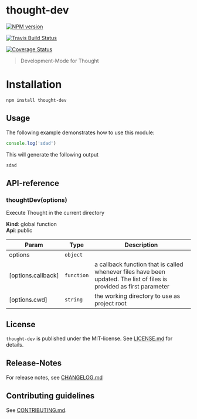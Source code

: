 # thought-dev 

<!-- partial name='badges.md' -->
<!-- partial name='badge/npm.md' -->
[![NPM version](https://badge.fury.io/js/thought-dev.svg)](http://badge.fury.io/js/thought-dev)
 <!-- /partial -->
 <!-- partial name='badge/travis.md' -->
[![Travis Build Status](https://travis-ci.org/nknapp/thought-dev.svg?branch=master)](https://travis-ci.org/nknapp/thought-dev)
<!-- /partial -->
 <!-- partial name='badge/appveyor.md' -->
<!-- /partial -->
 <!-- partial name='badge/coveralls.md' -->
[![Coverage Status](https://img.shields.io/coveralls/nknapp/thought-dev.svg)](https://coveralls.io/r/nknapp/thought-dev)

<!-- /partial -->
<!-- /partial -->

> Development-Mode for Thought

<!-- partial name='overview.md' -->
<!-- /partial -->

<!-- partial name='installation.md' -->
# Installation

```
npm install thought-dev
```
<!-- /partial -->

<!-- partial name='usage.md' -->
 
## Usage

The following example demonstrates how to use this module:

```js
console.log('sdad')
```

This will generate the following output

```
sdad
```
<!-- /partial -->

<!-- partial name='api.md' -->
##  API-reference

<a name="thoughtDev"></a>
### thoughtDev(options)
Execute Thought in the current directory

**Kind**: global function  
**Api**: public  

| Param | Type | Description |
| --- | --- | --- |
| options | <code>object</code> |  |
| [options.callback] | <code>function</code> | a callback function that is called   whenever files have been updated. The list of files is provided as first parameter |
| [options.cwd] | <code>string</code> | the working directory to use as project root |


<!-- /partial -->

<!-- partial name='howitworks.md' -->
<!-- /partial -->

<!-- partial name='license.md' -->
## License

`thought-dev` is published under the MIT-license. 
See [LICENSE.md](LICENSE.md) for details.
<!-- /partial -->

<!-- partial name='changelog.md' -->
## Release-Notes
 
For release notes, see [CHANGELOG.md](CHANGELOG.md)
 <!-- /partial -->

## Contributing guidelines

See [CONTRIBUTING.md](CONTRIBUTING.md).